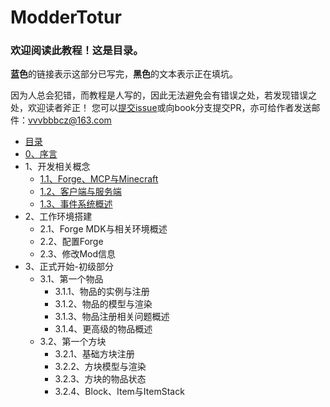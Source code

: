 # ModderTotur

### 欢迎阅读此教程！这是目录。

**蓝色**的链接表示这部分已写完，**黑色**的文本表示正在填坑。

因为人总会犯错，而教程是人写的，因此无法避免会有错误之处，若发现错误之处，欢迎读者斧正！
您可以[提交issue](https://github.com/vvvbbbcz/ModderTutor/issues)或向book分支提交PR，亦可给作者发送邮件：[vvvbbbcz@163.com](mailto:vvvbbbcz@163.com)

* [目录](README.md)
* [0、序言](0-序言.md)
* 1、开发相关概念
	* [1.1、Forge、MCP与Minecraft](1、开发相关概念/1.1-Forge、MCP与Minecraft.md)
	* [1.2、客户端与服务端](1、开发相关概念/1.2-客户端与服务端.md)
	* [1.3、事件系统概述](1、开发相关概念/1.3-事件系统概述.md)
* 2、工作环境搭建
	* 2.1、Forge MDK与相关环境概述
	* 2.2、配置Forge
	* 2.3、修改Mod信息
* 3、正式开始-初级部分
	* 3.1、第一个物品
		* 3.1.1、物品的实例与注册
		* 3.1.2、物品的模型与渲染
		* 3.1.3、物品注册相关问题概述
		* 3.1.4、更高级的物品概述
	* 3.2、第一个方块
		* 3.2.1、基础方块注册
		* 3.2.2、方块模型与渲染
		* 3.2.3、方块的物品状态
		* 3.2.4、Block、Item与ItemStack